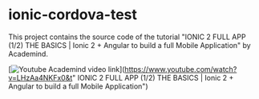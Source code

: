 # ionic-cordova-test
This project contains the source code of the tutorial "IONIC 2 FULL APP (1/2) THE BASICS | Ionic 2 + Angular to build a full Mobile Application" by Academind. 

[![Youtube Academind video link](https://i.ytimg.com/vi/LHzAa4NKFx0/maxresdefault.jpg)](https://www.youtube.com/watch?v=LHzAa4NKFx0&t" IONIC 2 FULL APP (1/2) THE BASICS | Ionic 2 + Angular to build a full Mobile Application")
